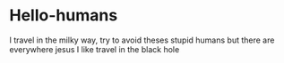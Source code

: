 # Hello-humans
I travel in the milky way, try to avoid theses stupid humans but there are everywhere jesus 
I like travel in the black hole
